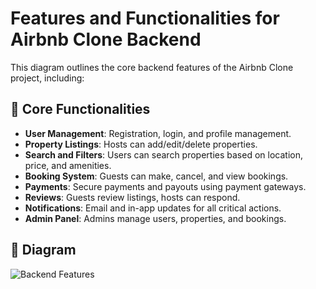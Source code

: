 # Features and Functionalities for Airbnb Clone Backend

This diagram outlines the core backend features of the Airbnb Clone project, including:

## 🔑 Core Functionalities
- **User Management**: Registration, login, and profile management.
- **Property Listings**: Hosts can add/edit/delete properties.
- **Search and Filters**: Users can search properties based on location, price, and amenities.
- **Booking System**: Guests can make, cancel, and view bookings.
- **Payments**: Secure payments and payouts using payment gateways.
- **Reviews**: Guests review listings, hosts can respond.
- **Notifications**: Email and in-app updates for all critical actions.
- **Admin Panel**: Admins manage users, properties, and bookings.

## 📌 Diagram
![Backend Features](./airbnb-backend-features.png)
